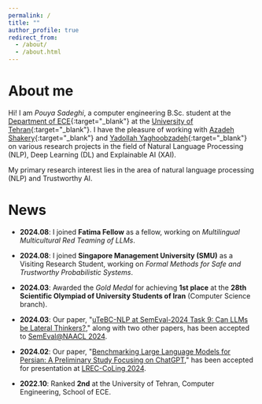 ```yaml
---
permalink: /
title: ""
author_profile: true
redirect_from: 
  - /about/
  - /about.html
---
```


About me
======
Hi!
I am *Pouya Sadeghi*, a computer engineering B.Sc. student at the 
[Department of ECE](https://ece.ut.ac.ir/en/ece){:target="_blank"} at the [University of Tehran](https://ut.ac.ir/en){:target="_blank"}.
I have the pleasure of working with [Azadeh Shakery](https://ece.ut.ac.ir/en/~shakery){:target="_blank"} and
[Yadollah Yaghoobzadeh](https://yyaghoobzadeh.github.io/){:target="_blank"} on various research projects in the field of Natural Language Processing (NLP),
Deep Learning (DL) and Explainable AI (XAI).

My primary research interest lies in the area of natural language processing (NLP) and Trustworthy AI.


News
======

- **2024.08**: I joined **Fatima Fellow** as a fellow, working on *Multilingual Multicultural Red Teaming of LLMs*.

- **2024.08**: I joined **Singapore Management University (SMU)** as a Visiting Research Student, working on *Formal Methods for Safe and Trustworthy Probabilistic Systems*.

- **2024.03**: Awarded the _Gold Medal_ for achieving **1st place** at the **28th Scientific Olympiad of University Students of Iran** (Computer Science branch).

- **2024.03**: Our paper, "[uTeBC-NLP at SemEval-2024 Task 9: Can LLMs be Lateral Thinkers?](https://aclanthology.org/2024.semeval-1.251/)," along with two other papers, has been accepted to [SemEval@NAACL 2024](https://semeval.github.io/SemEval2024/).

- **2024.02**: Our paper, "[Benchmarking Large Language Models for Persian: A Preliminary Study Focusing on ChatGPT](https://aclanthology.org/2024.lrec-main.197/)," has been accepted for presentation at [LREC-CoLing 2024](https://lrec-coling-2024.org/).

- **2022.10**: Ranked **2nd** at the University of Tehran, Computer Engineering, School of ECE.
